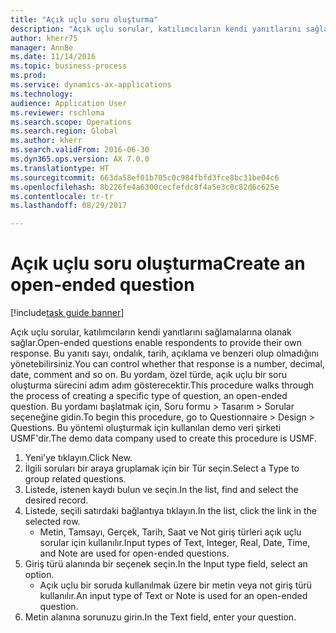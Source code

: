 ```yaml
--- 
title: "Açık uçlu soru oluşturma"
description: "Açık uçlu sorular, katılımcıların kendi yanıtlarını sağlamalarına olanak sağlar."
author: kherr75
manager: AnnBe
ms.date: 11/14/2016
ms.topic: business-process
ms.prod: 
ms.service: dynamics-ax-applications
ms.technology: 
audience: Application User
ms.reviewer: rschloma
ms.search.scope: Operations
ms.search.region: Global
ms.author: kherr
ms.search.validFrom: 2016-06-30
ms.dyn365.ops.version: AX 7.0.0
ms.translationtype: HT
ms.sourcegitcommit: 663da58ef01b705c0c984fbfd3fce8bc31be04c6
ms.openlocfilehash: 8b226fe4a6300cecfefdc8f4a5e3c0c82d6c625e
ms.contentlocale: tr-tr
ms.lasthandoff: 08/29/2017

---
```

# <a name="create-an-open-ended-question"></a><span data-ttu-id="5431b-103">Açık uçlu soru oluşturma</span><span class="sxs-lookup"><span data-stu-id="5431b-103">Create an open-ended question</span></span>

[!include[task guide banner](../../includes/task-guide-banner.md)]

<span data-ttu-id="5431b-104">Açık uçlu sorular, katılımcıların kendi yanıtlarını sağlamalarına olanak sağlar.</span><span class="sxs-lookup"><span data-stu-id="5431b-104">Open-ended questions enable respondents to provide their own response.</span></span> <span data-ttu-id="5431b-105">Bu yanıtı sayı, ondalık, tarih, açıklama ve benzeri olup olmadığını yönetebilirsiniz.</span><span class="sxs-lookup"><span data-stu-id="5431b-105">You can control whether that response is a number, decimal, date, comment and so on.</span></span> <span data-ttu-id="5431b-106">Bu yordam, özel türde, açık uçlu bir soru oluşturma sürecini adım adım gösterecektir.</span><span class="sxs-lookup"><span data-stu-id="5431b-106">This procedure walks through the process of creating a specific type of question, an open-ended question.</span></span> <span data-ttu-id="5431b-107">Bu yordamı başlatmak için, Soru formu > Tasarım > Sorular seçeneğine gidin.</span><span class="sxs-lookup"><span data-stu-id="5431b-107">To begin this procedure, go to Questionnaire > Design > Questions.</span></span> <span data-ttu-id="5431b-108">Bu yöntemi oluşturmak için kullanılan demo veri şirketi USMF'dir.</span><span class="sxs-lookup"><span data-stu-id="5431b-108">The demo data company used to create this procedure is USMF.</span></span>

1. <span data-ttu-id="5431b-109">Yeni'ye tıklayın.</span><span class="sxs-lookup"><span data-stu-id="5431b-109">Click New.</span></span>
2. <span data-ttu-id="5431b-110">İlgili soruları bir araya gruplamak için bir Tür seçin.</span><span class="sxs-lookup"><span data-stu-id="5431b-110">Select a Type to group related questions.</span></span>
3. <span data-ttu-id="5431b-111">Listede, istenen kaydı bulun ve seçin.</span><span class="sxs-lookup"><span data-stu-id="5431b-111">In the list, find and select the desired record.</span></span>
4. <span data-ttu-id="5431b-112">Listede, seçili satırdaki bağlantıya tıklayın.</span><span class="sxs-lookup"><span data-stu-id="5431b-112">In the list, click the link in the selected row.</span></span>
    * <span data-ttu-id="5431b-113">Metin, Tamsayı, Gerçek, Tarih, Saat ve Not giriş türleri açık uçlu sorular için kullanılır.</span><span class="sxs-lookup"><span data-stu-id="5431b-113">Input types of Text, Integer, Real, Date, Time, and Note are used for open-ended questions.</span></span>  
5. <span data-ttu-id="5431b-114">Giriş türü alanında bir seçenek seçin.</span><span class="sxs-lookup"><span data-stu-id="5431b-114">In the Input type field, select an option.</span></span>
    * <span data-ttu-id="5431b-115">Açık uçlu bir soruda kullanılmak üzere bir metin veya not giriş türü kullanılır.</span><span class="sxs-lookup"><span data-stu-id="5431b-115">An input type of Text or Note is used for an open-ended question.</span></span>  
6. <span data-ttu-id="5431b-116">Metin alanına sorunuzu girin.</span><span class="sxs-lookup"><span data-stu-id="5431b-116">In the Text field, enter your question.</span></span>



